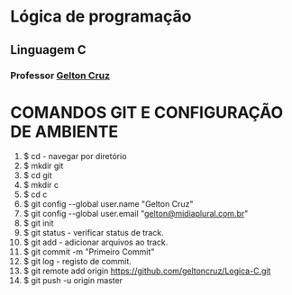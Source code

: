 ﻿# Lógica de programação
## Linguagem C
### Professor [Gelton Cruz](https://github.com/geltoncruz/ "Gelton Cruz")


# COMANDOS GIT E CONFIGURAÇÃO DE AMBIENTE

01. $ cd -  navegar por diretório
02. $ mkdir git
03. $ cd git
04. $ mkdir c
05. $ cd c
06. $ git config --global user.name "Gelton Cruz"
07. $ git config --global user.email "gelton@midiaplural.com.br"
08. $ git init
09. $ git status  - verificar status de track.
10. $ git add  - adicionar arquivos ao track.
11. $ git commit -m "Primeiro Commit"
12. $ git log - registo de commit.
13. $ git remote add origin https://github.com/geltoncruz/Logica-C.git
14. $ git push -u origin master
